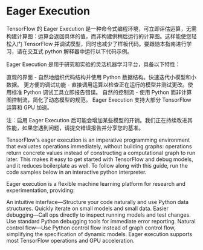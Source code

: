 # Eager Execution

TensorFlow 的 Eager Execution 是一种命令式编程环境，可立即评估运算，无需构建计算图：运算会返回具体的值，而非构建供稍后运行的计算图。这样能使您轻松入门 TensorFlow 并调试模型，同时也减少了样板代码。要跟随本指南进行学习，请在交互式 python 解释器中运行以下代码示例。

Eager Execution 是用于研究和实验的灵活机器学习平台，具备以下特性：

直观的界面 - 自然地组织代码结构并使用 Python 数据结构。快速迭代小模型和小数据。
更方便的调试功能 - 直接调用运算以检查正在运行的模型并测试更改。使用标准 Python 调试工具立即报告错误。
自然的控制流 - 使用 Python 而非计算图控制流，简化了动态模型的规范。
Eager Execution 支持大部分 TensorFlow 运算和 GPU 加速。

注：启用 Eager Execution 后可能会增加某些模型的开销。我们正在持续改进其性能，如果您遇到问题，请提交错误报告并分享您的基准。


TensorFlow's eager execution is an imperative programming environment that evaluates operations immediately, without building graphs: operations return concrete values instead of constructing a computational graph to run later. This makes it easy to get started with TensorFlow and debug models, and it reduces boilerplate as well. To follow along with this guide, run the code samples below in an interactive python interpreter.

Eager execution is a flexible machine learning platform for research and experimentation, providing:

An intuitive interface—Structure your code naturally and use Python data structures. Quickly iterate on small models and small data.
Easier debugging—Call ops directly to inspect running models and test changes. Use standard Python debugging tools for immediate error reporting.
Natural control flow—Use Python control flow instead of graph control flow, simplifying the specification of dynamic models.
Eager execution supports most TensorFlow operations and GPU acceleration.

